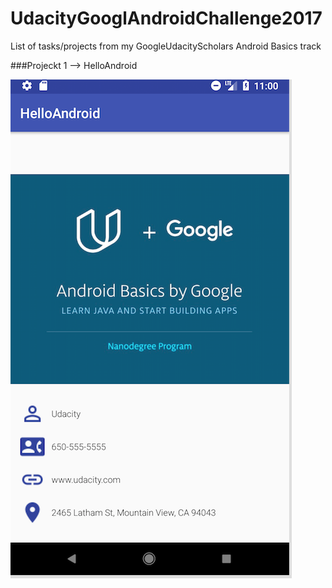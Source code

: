 # UdacityGooglAndroidChallenge2017
List of tasks/projects from my GoogleUdacityScholars Android Basics track

###Projeckt 1 --> HelloAndroid

![](https://github.com/seekaddo/UdacityGooglAndroidChallenge2017/blob/master/screenshot123.png)
